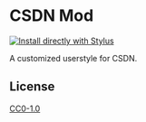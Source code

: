 # CSDN Mod

[![Install directly with Stylus](https://img.shields.io/badge/Install%20directly%20with-Stylus-00adad.svg?style=flat-square)](https://github.com/chawyehsu/csdn-mod/raw/master/csdn-mod.user.css)

A customized userstyle for CSDN.

## License

[CC0-1.0](LICENSE)
